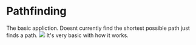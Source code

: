 # Pathfinding
 The basic appliction. Doesnt currently find the shortest possible path just finds a path. 
 ![](https://ibb.co/nRpvPM5)
 It's very basic with how it works.
